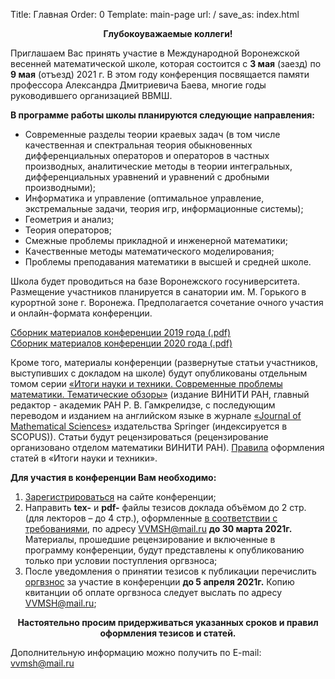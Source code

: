 Title: Главная
Order: 0
Template: main-page
url: /
save_as: index.html

**<center>Глубокоуважаемые коллеги!</center>**

Приглашаем Вас принять участие в Международной Воронежской весенней математической школе, которая состоится с **3 мая** (заезд) по **9 мая** (отъезд) 2021 г. В этом году конференция посвящается памяти профессора Александра Дмитриевича Баева, многие годы руководившего организацией ВВМШ.

**В программе работы школы планируются следующие направления:**

* Современные разделы теории краевых задач (в том числе качественная и спектральная теория обыкновенных дифференциальных операторов и операторов в частных производных, аналитические методы в теории интегральных, дифференциальных уравнений и уравнений с дробными производными);
* Информатика и управление (оптимальное управление, экстремальные задачи, теория игр, информационные системы);
* Геометрия и анализ;
* Теория операторов;
* Смежные проблемы прикладной и инженерной математики;
* Качественные методы математического моделирования;
* Проблемы преподавания математики в высшей и средней школе.

Школа будет проводиться на базе Воронежского госуниверситета. Размещение участников планируется в санатории им. М. Горького в курортной зоне г. Воронежа. Предполагается сочетание очного участия и онлайн-формата конференции.

[Сборник материалов конференции 2019 года (.pdf)](files/vvmsh2019.pdf)  
[Сборник материалов конференции 2020 года (.pdf)](files/vvmsh2020.pdf)

Кроме того, материалы конференции (развернутые статьи участников, выступивших с докладом на школе) будут опубликованы отдельным томом серии [«Итоги науки и техники. Современные проблемы математики. Тематические обзоры»](http://www.mathnet.ru/php/journal.phtml?jrnid=into&option_lang=rus) (издание ВИНИТИ РАН, главный редактор - академик РАН Р. В. Гамкрелидзе, с последующим переводом и изданием на английском языке в журнале [«Journal of Mathematical Sciences»](http://link.springer.com/journal/10958) издательства Springer (индексируется в SCOPUS)). Статьи будут рецензироваться (рецензирование организовано отделом математики ВИНИТИ РАН). [Правила](/rules) оформления статей в «Итоги науки и техники».

**Для участия в конференции Вам необходимо:**

1. [Зарегистрироваться](/registration) на сайте конференции;
2. Направить **tex-** и **pdf-** файлы тезисов доклада объёмом до 2 стр. (для лекторов – до 4 стр.), оформленные [в соответствии с требованиями](/rules), по адресу [VVMSH@mail.ru](mailto:vvmsh@mail.ru) **до 30 марта 2021г.** Материалы, прошедшие рецензирование и включенные в программу конференции, будут представлены к опубликованию только при условии поступления оргвзноса;
3. После уведомления о принятии тезисов к публикации перечислить [оргвзнос](/contribution) за участие в конференции **до 5 апреля 2021г.** Копию квитанции об оплате оргвзноса следует выслать по адресу [VVMSH@mail.ru](mailto:vvmsh@mail.ru);

**<center>Настоятельно просим придерживаться указанных сроков и правил оформления тезисов и статей.</center>**

Дополнительную информацию можно получить по E-mail: [vvmsh@mail.ru](mailto:vvmsh@mail.ru)
